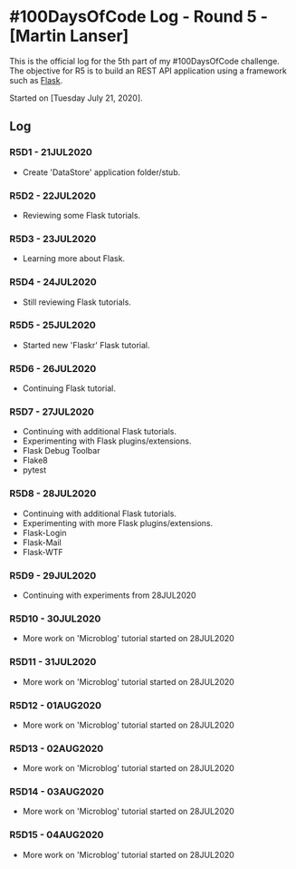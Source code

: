 # #100DaysOfCode Log - Round 5 - [Martin Lanser]

This is the official log for the 5th part of my #100DaysOfCode challenge. The objective for R5 is to build an REST API application using a framework such as [Flask](https://flask.palletsprojects.com/en/1.1.x/).

Started on [Tuesday July 21, 2020].

## Log

### R5D1 - 21JUL2020
* Create 'DataStore' application folder/stub.

### R5D2 - 22JUL2020
* Reviewing some Flask tutorials.

### R5D3 - 23JUL2020
* Learning more about Flask.

### R5D4 - 24JUL2020
* Still reviewing Flask tutorials.

### R5D5 - 25JUL2020
* Started new 'Flaskr' Flask tutorial.

### R5D6 - 26JUL2020
* Continuing Flask tutorial.

### R5D7 - 27JUL2020
* Continuing with additional Flask tutorials.
* Experimenting with Flask plugins/extensions.
* Flask Debug Toolbar
* Flake8
* pytest

### R5D8 - 28JUL2020
* Continuing with additional Flask tutorials.
* Experimenting with more Flask plugins/extensions.
* Flask-Login
* Flask-Mail
* Flask-WTF

### R5D9 - 29JUL2020
* Continuing with experiments from 28JUL2020

### R5D10 - 30JUL2020
* More work on 'Microblog' tutorial started on 28JUL2020

### R5D11 - 31JUL2020
* More work on 'Microblog' tutorial started on 28JUL2020

### R5D12 - 01AUG2020
* More work on 'Microblog' tutorial started on 28JUL2020

### R5D13 - 02AUG2020
* More work on 'Microblog' tutorial started on 28JUL2020

### R5D14 - 03AUG2020
* More work on 'Microblog' tutorial started on 28JUL2020

### R5D15 - 04AUG2020
* More work on 'Microblog' tutorial started on 28JUL2020
